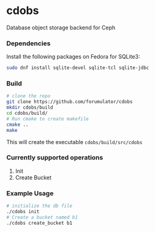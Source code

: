 # cdobs
Database object storage backend for Ceph

### Dependencies
Install the following packages on Fedora for SQLite3:
```bash
sudo dnf install sqlite-devel sqlite-tcl sqlite-jdbc
```

### Build
```bash
# clone the repo
git clone https://github.com/forumulator/cdobs
mkdir cdobs/build
cd cdobs/build/
# Run cmake to create makefile
cmake .. 
make
```
This will create the executable `cdobs/build/src/cdobs`

### Currently supported operations
1. Init
2. Create Bucket

### Example Usage
```bash
# initialize the db file
./cdobs init
# Create a bucket named b1
./cdobs create_bucket b1
```
